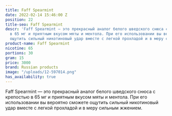 ```yaml
---
title: Faff Spearmint
date: 2022-02-14 15:46:00 Z
position: 22
title-seo: Faff Spearmint
descr: 'Faff Spearmint — это прекрасный аналог белого шведского снюса с крепостью
  в 65 мг и приятным вкусом мяты и ментола. При его использовании вы вероятно сможете
  ощутить сильный никотиновый удар вместе с легкой прохладой и в меру сильным жжением. '
product-name: Faff Spearmint
nicotine: 65
portions: 30
gram: 15
price: 3000
brand: Russian products
image: "/uploads/12-597014.png"
has_availability: true
---
```


Faff Spearmint — это прекрасный аналог белого шведского снюса с крепостью в 65 мг и приятным вкусом мяты и ментола. При его использовании вы вероятно сможете ощутить сильный никотиновый удар вместе с легкой прохладой и в меру сильным жжением. 